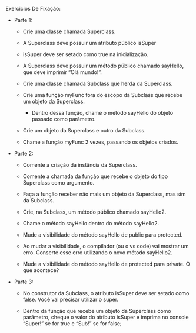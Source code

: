 Exercicios De Fixação:

* Parte 1:

  * Crie uma classe chamada Superclass.

  * A Superclass deve possuir um atributo público isSuper

  * isSuper deve ser setado como true na inicialização.

  * A Superclass deve possuir um método público chamado sayHello, 
  que deve imprimir “Olá mundo!”.

  * Crie uma classe chamada Subclass que herda da Superclass.

  * Crie uma função myFunc fora do escopo da 
  Subclass que recebe um objeto da Superclass.

    * Dentro dessa função, chame o método sayHello do objeto passado como parâmetro.

  * Crie um objeto da Superclass e outro da Subclass.

  * Chame a função myFunc 2 vezes, passando os objetos criados.


* Parte 2:

  * Comente a criação da instância da Superclass.

  * Comente a chamada da função que recebe o objeto do tipo Superclass como argumento.

  * Faça a função receber não mais um objeto da Superclass, mas sim da Subclass.

  * Crie, na Subclass, um método público chamado sayHello2.

  * Chame o método sayHello dentro do método sayHello2.

  * Mude a visibilidade do método sayHello de public para protected.

  * Ao mudar a visibilidade, o compilador (ou o vs code) vai mostrar um erro. 
  Conserte esse erro utilizando o novo método sayHello2.

  * Mude a visibilidade do método sayHello de protected para private. O que acontece?


* Parte 3:

  * No construtor da Subclass, o atributo isSuper deve ser setado como false. 
  Você vai precisar utilizar o super.

  * Dentro da função que recebe um objeto da Superclass como parâmetro, 
  cheque o valor do atributo isSuper e imprima no console “Super!” 
  se for true e “Sub!” se for false;